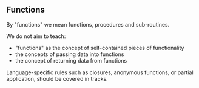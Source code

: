 ## Functions

By "functions" we mean functions, procedures and sub-routines.

We do not aim to teach:

- "functions" as the concept of self-contained pieces of functionality
- the concepts of passing data into functions
- the concept of returning data from functions

Language-specific rules such as closures, anonymous functions, or partial application, should be covered in tracks.
